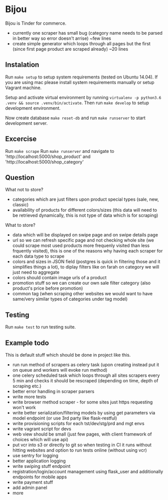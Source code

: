 # Bijou

Bijou is Tinder for commerce.

- currently one scraper has small bug (category name needs to be parsed in better way so error doesn't arrise) ~few lines
- create simple generator which loops through all pages but the first (since first page product are scraped already) ~20 lines

## Instalation

Run `make setup` to setup system requirements (tested on Ubuntu 14.04). If you are using mac please install system
requirements manually or setup Vagrant machine.

Setup and activate virtual environment by running `virtualenv -p python3.6 .venv && source .venv/bin/activate`. Then
run `make develop` to setup development environment.

Now create database `make reset-db` and run `make runserver` to start development server.

## Excercise

Run `make scrape`
Run `make runserver` and navigate to 'http://localhost:5000/shop_product' and 'http://localhost:5000/shop_category'


## Question

What not to store?
- categories which are just filters upon product special types (sale, new, classic)
- availability of products for different colors/sizes (this data will need to be retrieved dynamically, this is not
    type of data which is for scraping)

What to store?
- data which will be displayed on swipe page and on swipe details page
- url so we can refresh specific page and not checking whole site (we could scrape most used products more frequenly
    visited than less frquently visited), this is one of the reasons why having each scraper for each data type to
    scrape
- colors and sizes in JSON field (postgres is quick in filtering those and it simplifies things a lot), to diplay
    filters like on farah on category we will just need to aggregate
- colors should contain image urls of a product
- promotion stuff so we can create our own sale filter category (also product's price before promotion)
- common tag (when scraping other websites we would want to have same/very similar types of categories under tag model)

## Testing

Run `make test` to run testing suite.

## Example todo

This is default stuff which should be done in project like this.

- run run method of scrapers as celery task (upon creating instead put it on queue and workers will evoke run method)
- one celery scheduled task which loops through all sites scrapers every 5 min and checks it should be rescraped
    (depending on time, depth of scraping etc.)
- better error handling in scraper parsers
- write more tests
- write browser method scraper - for some sites just https requesting won't work
- write better serialization/filtering models by using get parameters via model endpoint (or use 3rd party like
    flask-restful)
- write provisioning scripts for each tst/dev/stg/prd and mgt envs
- write vagrant script for devs
- web view should be small (just few pages, with client framework of choices which will use api)
- put vcr into s3 or directly to git so when testing in CI it runs without hitting websites and option to run tests
    online (without using vcr)
- use sentry for logging
- better application logging
- write swiping stuff endpoint
- registration/login/account management using flask_user and additionally endpoints for mobile apps
- write payment stuff
- add admin panel
- more
